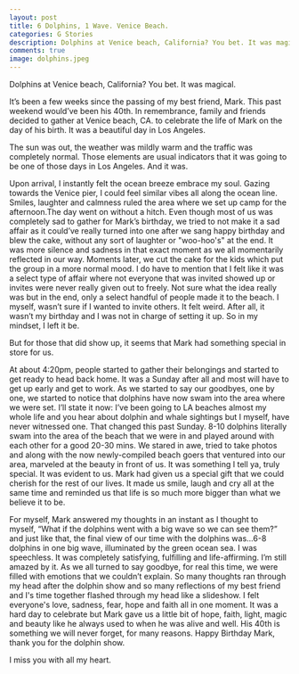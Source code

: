 ```yaml
---
layout: post
title: 6 Dolphins, 1 Wave. Venice Beach.
categories: G Stories
description: Dolphins at Venice beach, California? You bet. It was magical.
comments: true
image: dolphins.jpeg
---
```

Dolphins at Venice beach, California? You bet. It was magical.

It’s been a few weeks since the passing of my best friend, Mark. This past weekend would’ve been his 40th. In remembrance, family and friends decided to gather at Venice beach, CA. to celebrate the life of Mark on the day of his birth.
It was a beautiful day in Los Angeles. 

The sun was out, the weather was mildly warm and the traffic was completely normal. Those elements are usual indicators that it was going to be one of those days in Los Angeles. And it was.

Upon arrival, I instantly felt the ocean breeze embrace my soul. Gazing towards the Venice pier, I could feel similar vibes all along the ocean line. Smiles, laughter and calmness ruled the area where we set up camp for the afternoon.The day went on without a hitch. Even though most of us was completely sad to gather for Mark’s birthday, we tried to not make it a sad affair as it could’ve really turned into one after we sang happy birthday and blew the cake, without any sort of laughter or "woo-hoo's" at the end. It was more silence and sadness in that exact moment as we all momentarily reflected in our way. Moments later, we cut the cake for the kids which put the group in a more normal mood.
I do have to mention that I felt like it was a select type of affair where not everyone that was invited showed up or invites were never really given out to freely. Not sure what the idea really was but in the end, only a select handful of people made it to the beach. I myself, wasn’t sure if I wanted to invite others. It felt weird. After all, it wasn’t my birthday and I was not in charge of setting it up. So in my mindset, I left it be.

But for those that did show up, it seems that Mark had something special in store for us.

At about 4:20pm, people started to gather their belongings and started to get ready to head back home. It was a Sunday after all and most will have to get up early and get to work. As we started to say our goodbyes, one by one, we started to notice that dolphins have now swam into the area where we were set.
I’ll state it now: I’ve been going to LA beaches almost my whole life and you hear about dolphin and whale sightings but I myself, have never witnessed one. That changed this past Sunday. 8-10 dolphins literally swam into the area of the beach that we were in and played around with each other for a good 20-30 mins. We stared in awe, tried to take photos and along with the now newly-compiled beach goers that ventured into our area, marveled at the beauty in front of us. It was something I tell ya, truly special.
It was evident to us. Mark had given us a special gift that we could cherish for the rest of our lives. It made us smile, laugh and cry all at the same time and reminded us that life is so much more bigger than what we believe it to be.

For myself, Mark answered my thoughts in an instant as I thought to myself, “What if the dolphins went with a big wave so we can see them?” and just like that, the final view of our time with the dolphins was...6-8 dolphins in one big wave, illuminated by the green ocean sea. I was speechless. It was completely satisfying, fulfilling and life-affirming. I’m still amazed by it.
As we all turned to say goodbye, for real this time, we were filled with emotions that we couldn’t explain. So many thoughts ran through my head after the dolphin show and so many reflections of my best friend and I's time together flashed through my head like a slideshow. I felt everyone's love, sadness, fear, hope and faith all in one moment. It was a hard day to celebrate but Mark gave us a little bit of hope, faith, light, magic and beauty like he always used to when he was alive and well. His 40th is something we will never forget, for many reasons.
Happy Birthday Mark, thank you for the dolphin show. 

I miss you with all my heart.
